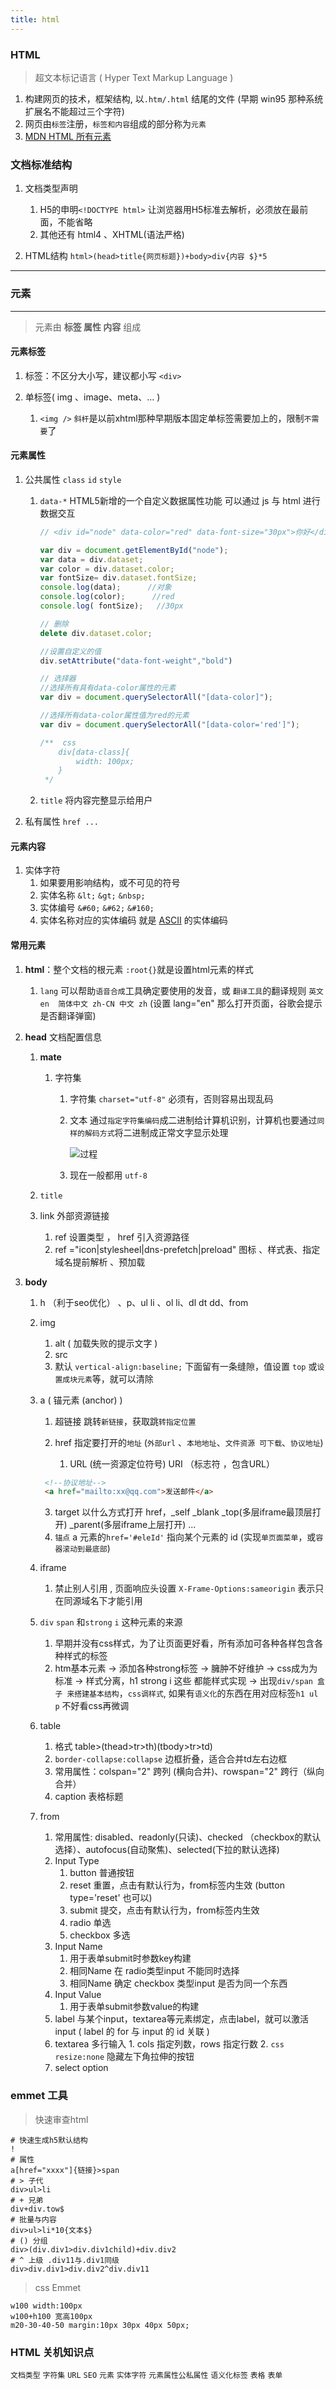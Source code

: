```yaml
---
title: html
---
```

### HTML
>   超文本标记语言 ( Hyper Text Markup Language )

1.   构建网页的技术，框架结构, 以`.htm/.html` 结尾的文件 (早期 win95 那种系统扩展名不能超过三个字符)
2.   网页由`标签`注册，`标签和内容`组成的部分称为`元素` 
3.   [MDN HTML 所有元素](https://developer.mozilla.org/zh-CN/docs/Web/HTML/Element)



### 文档标准结构

1.   文档类型声明 
     1.   H5的申明`<!DOCTYPE html>` 让浏览器用H5标准去解析，必须放在最前面，不能省略
     2.   其他还有 html4 、XHTML(语法严格)

2.   HTML结构  `html>(head>title{网页标题})+body>div{内容 $}*5`

---

### 元素

---

>   元素由 **标签 属性 内容** 组成

#### 元素标签

1.   标签：不区分大小写，建议都小写 `<div>`

2.   单标签( img 、image、meta、... )
     1.   `<img />`  `斜杆`是以前xhtml那种早期版本固定单标签需要加上的，限制`不需要`了

#### 元素属性

1.   公共属性 `class` `id` `style`

     1.   `data-*` HTML5新增的一个自定义数据属性功能  可以通过 js 与 html 进行数据交互

          ```javascript
          // <div id="node" data-color="red" data-font-size="30px">你好</div>
          
          var div = document.getElementById("node");
          var data = div.dataset;
          var color = div.dataset.color;
          var fontSize= div.dataset.fontSize;
          console.log(data);      //对象
          console.log(color);      //red
          console.log( fontSize);   //30px
          
          // 删除
          delete div.dataset.color;
          
          //设置自定义的值
          div.setAttribute("data-font-weight","bold")
          
          // 选择器
          //选择所有具有data-color属性的元素
          var div = document.querySelectorAll("[data-color]");
          
          //选择所有data-color属性值为red的元素
          var div = document.querySelectorAll("[data-color='red']");
          
          /**  css
              div[data-class]{
                  width: 100px;
              }
           */
          ```

     1.   `title`  将内容完整显示给用户

2.   私有属性 `href ...`

#### 元素内容

1.   实体字符
     1.   如果要用影响结构，或不可见的符号
     2.   实体名称 `&lt;` `&gt;` `&nbsp;`
     3.   实体编号 `&#60;` `&#62;` `&#160;`
     4.   实体名称对应的实体编码 就是 [ASCII](https://www.habaijian.com/) 的实体编码

#### 常用元素

1.   **html**：整个文档的根元素 `:root{}`就是设置html元素的样式
     1. `lang` 可以帮助`语音合成`工具确定要使用的发音，或 `翻译工具`的翻译规则 `英文en  简体中文 zh-CN 中文 zh` (设置 lang="en" 那么打开页面，谷歌会提示是否翻译弹窗)

2.   **head** 文档配置信息

     1.   **mate**
          1.   字符集
               1.   字符集 `charset="utf-8"` 必须有，否则容易出现乱码
               
               2.   文本  通过`指定字符集编码`成二进制给计算机识别，计算机也要通过`同样的解码方式`将二进制成正常文字显示处理
               
                    ![过程](../../static/img/2022-09-03_135559.jpg)
               
               3.    现在一般都用 `utf-8`
     
     2.   `title` 
     
     3.   link 外部资源链接
     
          1.   ref 设置类型 ， href 引入资源路径
          2.   ref ="icon|stylesheel|dns-prefetch|preload"    图标 、样式表、指定域名提前解析  、预加载
     
3.   **body**

     1.   h （利于seo优化） 、p、ul li 、ol li、dl dt dd、from

     2.   img  

          1.   alt ( 加载失败的提示文字 )
          2.   src
          3.   默认 `vertical-align:baseline;` 下面留有一条缝隙，值设置 `top` 或`设置成块元素`等，就可以清除
     
     3.   a ( 锚元素 (anchor) )
     
          1.   超链接 跳转`新链接`，获取跳`转指定位置`
          2.   href 指定要打开的`地址` (`外部url` 、`本地地址`、`文件资源 可下载`、`协议地址`)
     
               1.    URL (统一资源定位符号)   URI （标志符 ，包含URL）
     
     
          ```html
           <!--协议地址-->
           <a href="mailto:xx@qq.com">发送邮件</a>
          ```
         
          3.   target 以什么方式打开 href，_self   _blank   _top(多层iframe最顶层打开)  _parent(多层iframe上层打开) ...
          4.   `锚点` a 元素的`href='#eleId'` 指向某个元素的 id  (实现`单页面菜单`，或`容器滚动到最底部`)
     
     4.   iframe
     
          1.   禁止别人引用 , 页面响应头设置 `X-Frame-Options:sameorigin` 表示只在同源域名下才能引用
     5.   `div` `span` 和`strong` `i` 这种元素的来源 
     
          1.   早期并没有css样式，为了让页面更好看，所有添加可各种各样包含各种样式的标签
          2.   htm基本元素  ->  添加各种strong标签  -> 臃肿不好维护  -> css成为为标准 -> 样式分离，h1 strong i 这些 都能样式实现 -> 出现`div/span 盒子 来搭建基本结构`，`css调样式`, 如果有`语义化`的东西在用对应标签`h1 ul p` 不好看css再微调
     6.   table
          1.   格式 table>(thead>tr>th)(tbody>tr>td)
          2.   `border-collapse:collapse`  边框折叠，适合合并td左右边框
          3.   常用属性：colspan="2" 跨列 (横向合并)、rowspan="2" 跨行（纵向合并）
          4.   caption 表格标题
     7.   from 
          1.   常用属性: disabled、readonly(只读)、checked （checkbox的默认选择）、autofocus(自动聚焦)、selected(下拉的默认选择)
          2.   Input Type 
               1.   button 普通按钮
               2.   reset 重置，点击有默认行为，from标签内生效 (button type='reset' 也可以)
               3.   submit 提交，点击有默认行为，from标签内生效 
               4.   radio 单选
               5.   checkbox 多选
          3.   Input Name
               1.   用于表单submit时参数key构建
               2.   相同Name 在 radio类型input 不能同时选择
               3.   相同Name 确定 checkbox 类型input 是否为同一个东西 
          4.   Input Value
               1.   用于表单submit参数value的构建
          5.   label  与某个input，textarea等元素绑定，点击label，就可以激活input ( label 的 for 与 input 的 id 关联 )
          6.    textarea 多行输入
               1.   cols 指定列数，rows 指定行数
               2.   `css resize:none` 隐藏左下角拉伸的按钮
          7.   select option

### emmet 工具

>   快速审查html 

```shell
# 快速生成h5默认结构
!
# 属性
a[href="xxxx"]{链接}>span
# > 子代 
div>ul>li
# + 兄弟
div+div.tow$
# 批量与内容
div>ul>li*10{文本$} 
# () 分组
div>(div.div1>div.div1child)+div.div2
# ^ 上级 .div11与.div1同级
div>div.div1>div.div2^div.div11
```

>   css Emmet

```shell
w100 width:100px
w100+h100 宽高100px  
m20-30-40-50 margin:10px 30px 40px 50px;

```



### HTML 关机知识点

`文档类型` `字符集` `URL` `SEO` `元素` `实体字符` `元素属性公私属性` `语义化标签` `表格` `表单`


​	
